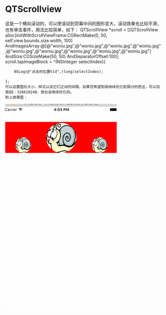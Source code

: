 # QTScrollview
这是一个横向滚动的，可以使滚动到荧幕中间的图形变大，滚动效果也比较平滑，也有单击事件，用法比较简单，如下：
    QTScrollView *scroll = [[QTScrollView alloc]initWithScrollViewFrame:CGRectMake(0, 50, self.view.bounds.size.width, 100) AndImagesArray:@[@"woniu.jpg",@"woniu.jpg",@"woniu.jpg",@"woniu.jpg",@"woniu.jpg",@"woniu.jpg",@"woniu.jpg",@"woniu.jpg",@"woniu.jpg"] AndSize:CGSizeMake(50, 50) AndSeparatorOffset:100];
    scroll.tapImageBlock = ^(NSInteger selectIndex){
    
        NSLog(@"点击的位置%ld",(long)selectIndex);
    
    };
    可以设置图形大小，样式以及它们之间的间隔，如果您希望和我继续优化和探讨的想法，可以加我QQ：326610240，我也会继续优化的。
    附上效果图：
  ![](https://github.com/chenqitao/QTScrollview/blob/master/QTScrollView/tab5.gif)
